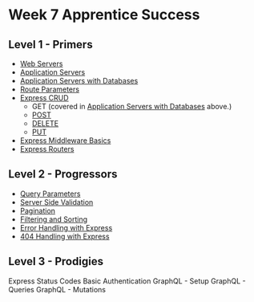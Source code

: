 # Week 7 Apprentice Success

## Level 1 - Primers
- [Web Servers](./1-primers/1-web-servers/README.md)
- [Application Servers](./1-primers/2-application-servers/README.md)
- [Application Servers with Databases](./1-primers/3-application-servers-with-databases/README.md)
- [Route Parameters](./1-primers/4-route-parameters/README.md)
- [Express CRUD](./1-primers/5-express-crud/README.md)
  - GET (covered in [Application Servers with Databases](./1-primers/3-application-servers-with-databases/README.md) above.)
  - [POST](./1-primers/6-express-post/README.md)
  - [DELETE](./1-primers/7-express-delete/README.md)
  - [PUT](./1-primers/8-express-put/README.md)
- [Express Middleware Basics](./1-primers/9-express-middleware/README.md)
- [Express Routers](./1-primers/10-express-routers/README.md)

## Level 2 - Progressors
- [Query Parameters](./2-progressors/1-query-parameters/README.md)
- [Server Side Validation](./2-progressors/2-server-side-validation/README.md)
- [Pagination](./2-progressors/3-pagination/README.md)
- [Filtering and Sorting](./2-progressors/4-filtering-and-sorting/README.md)
- [Error Handling with Express](./2-progressors/5-error-handling/README.md)
- [404 Handling with Express](./2-progressors/6-404-handling/README.md)
  
## Level 3 - Prodigies
Express Status Codes
Basic Authentication
GraphQL - Setup
GraphQL - Queries
GraphQL - Mutations
